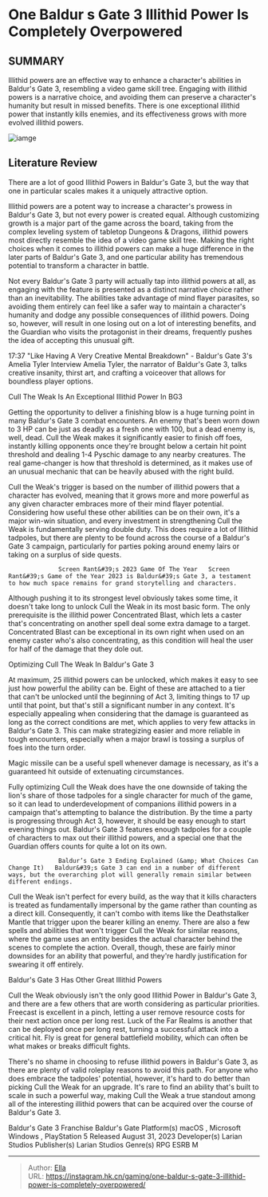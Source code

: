 # One Baldur s Gate 3 Illithid Power Is Completely Overpowered


## SUMMARY 



  Illithid powers are an effective way to enhance a character&#39;s abilities in Baldur&#39;s Gate 3, resembling a video game skill tree.   Engaging with illithid powers is a narrative choice, and avoiding them can preserve a character&#39;s humanity but result in missed benefits.   There is one exceptional illithid power that instantly kills enemies, and its effectiveness grows with more evolved illithid powers.  

![iamge](https://static1.srcdn.com/wordpress/wp-content/uploads/2023/12/10-best-illithid-powers-to-use-in-baldur-s-gate-3.jpg)

## Literature Review

There are a lot of good Illithid Powers in Baldur&#39;s Gate 3, but the way that one in particular scales makes it a uniquely attractive option.




Illithid powers are a potent way to increase a character&#39;s prowess in Baldur&#39;s Gate 3, but not every power is created equal. Although customizing growth is a major part of the game across the board, taking from the complex leveling system of tabletop Dungeons &amp; Dragons, illithid powers most directly resemble the idea of a video game skill tree. Making the right choices when it comes to illithid powers can make a huge difference in the later parts of Baldur&#39;s Gate 3, and one particular ability has tremendous potential to transform a character in battle.




Not every Baldur&#39;s Gate 3 party will actually tap into illithid powers at all, as engaging with the feature is presented as a distinct narrative choice rather than an inevitability. The abilities take advantage of mind flayer parasites, so avoiding them entirely can feel like a safer way to maintain a character&#39;s humanity and dodge any possible consequences of illithid powers. Doing so, however, will result in one losing out on a lot of interesting benefits, and the Guardian who visits the protagonist in their dreams, frequently pushes the idea of accepting this unusual gift.



  17:37                       &#34;Like Having A Very Creative Mental Breakdown&#34; - Baldur&#39;s Gate 3&#39;s Amelia Tyler Interview   Amelia Tyler, the narrator of Baldur&#39;s Gate 3, talks creative insanity, thirst art, and crafting a voiceover that allows for boundless player options.   


 Cull The Weak Is An Exceptional Illithid Power In BG3 
          




Getting the opportunity to deliver a finishing blow is a huge turning point in many Baldur&#39;s Gate 3 combat encounters. An enemy that&#39;s been worn down to 3 HP can be just as deadly as a fresh one with 100, but a dead enemy is, well, dead. Cull the Weak makes it significantly easier to finish off foes, instantly killing opponents once they&#39;re brought below a certain hit point threshold and dealing 1-4 Pyschic damage to any nearby creatures. The real game-changer is how that threshold is determined, as it makes use of an unusual mechanic that can be heavily abused with the right build.

Cull the Weak&#39;s trigger is based on the number of illithid powers that a character has evolved, meaning that it grows more and more powerful as any given character embraces more of their mind flayer potential. Considering how useful these other abilities can be on their own, it&#39;s a major win-win situation, and every investment in strengthening Cull the Weak is fundamentally serving double duty. This does require a lot of Illithid tadpoles, but there are plenty to be found across the course of a Baldur&#39;s Gate 3 campaign, particularly for parties poking around enemy lairs or taking on a surplus of side quests.




                  Screen Rant&#39;s 2023 Game Of The Year   Screen Rant&#39;s Game of the Year 2023 is Baldur&#39;s Gate 3, a testament to how much space remains for grand storytelling and characters.   

Although pushing it to its strongest level obviously takes some time, it doesn&#39;t take long to unlock Cull the Weak in its most basic form. The only prerequisite is the illithid power Concentrated Blast, which lets a caster that&#39;s concentrating on another spell deal some extra damage to a target. Concentrated Blast can be exceptional in its own right when used on an enemy caster who&#39;s also concentrating, as this condition will heal the user for half of the damage that they dole out.



 Optimizing Cull The Weak In Baldur&#39;s Gate 3 
          

At maximum, 25 illithid powers can be unlocked, which makes it easy to see just how powerful the ability can be. Eight of these are attached to a tier that can&#39;t be unlocked until the beginning of Act 3, limiting things to 17 up until that point, but that&#39;s still a significant number in any context. It&#39;s especially appealing when considering that the damage is guaranteed as long as the correct conditions are met, which applies to very few attacks in Baldur&#39;s Gate 3. This can make strategizing easier and more reliable in tough encounters, especially when a major brawl is tossing a surplus of foes into the turn order.






Magic missile can be a useful spell whenever damage is necessary, as it&#39;s a guaranteed hit outside of extenuating circumstances.




Fully optimizing Cull the Weak does have the one downside of taking the lion&#39;s share of those tadpoles for a single character for much of the game, so it can lead to underdevelopment of companions illithid powers in a campaign that&#39;s attempting to balance the distribution. By the time a party is progressing through Act 3, however, it should be easy enough to start evening things out. Baldur&#39;s Gate 3 features enough tadpoles for a couple of characters to max out their illithid powers, and a special one that the Guardian offers counts for quite a lot on its own.

                  Baldur’s Gate 3 Ending Explained (&amp; What Choices Can Change It)   Baldur&#39;s Gate 3 can end in a number of different ways, but the overarching plot will generally remain similar between different endings.   




Cull the Weak isn&#39;t perfect for every build, as the way that it kills characters is treated as fundamentally impersonal by the game rather than counting as a direct kill. Consequently, it can&#39;t combo with items like the Deathstalker Mantle that trigger upon the bearer killing an enemy. There are also a few spells and abilities that won&#39;t trigger Cull the Weak for similar reasons, where the game uses an entity besides the actual character behind the scenes to complete the action. Overall, though, these are fairly minor downsides for an ability that powerful, and they&#39;re hardly justification for swearing it off entirely.



 Baldur&#39;s Gate 3 Has Other Great Illithid Powers 
         

Cull the Weak obviously isn&#39;t the only good Illithid Power in Baldur&#39;s Gate 3, and there are a few others that are worth considering as particular priorities. Freecast is excellent in a pinch, letting a user remove resource costs for their next action once per long rest. Luck of the Far Realms is another that can be deployed once per long rest, turning a successful attack into a critical hit. Fly is great for general battlefield mobility, which can often be what makes or breaks difficult fights.




There&#39;s no shame in choosing to refuse illithid powers in Baldur&#39;s Gate 3, as there are plenty of valid roleplay reasons to avoid this path. For anyone who does embrace the tadpoles&#39; potential, however, it&#39;s hard to do better than picking Cull the Weak for an upgrade. It&#39;s rare to find an ability that&#39;s built to scale in such a powerful way, making Cull the Weak a true standout among all of the interesting illithid powers that can be acquired over the course of Baldur&#39;s Gate 3.

   Baldur&#39;s Gate 3      Franchise    Baldur&#39;s Gate     Platform(s)    macOS , Microsoft Windows , PlayStation 5     Released    August 31, 2023     Developer(s)    Larian Studios     Publisher(s)    Larian Studios     Genre(s)    RPG     ESRB    M      


---

> Author: [Ella](https://instagram.hk.cn/)  
> URL: https://instagram.hk.cn/gaming/one-baldur-s-gate-3-illithid-power-is-completely-overpowered/  

